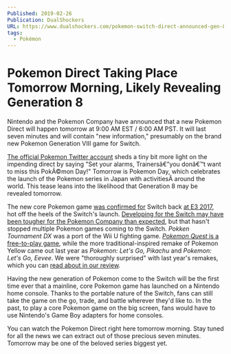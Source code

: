 ```yaml
---
Published: 2019-02-26
Publication: DualShockers
URL: https://www.dualshockers.com/pokemon-switch-direct-announced-gen-8-reveal/
tags:
  - Pokémon
---
```

# Pokemon Direct Taking Place Tomorrow Morning, Likely Revealing Generation 8

Nintendo and the Pokemon Company have announced that a new Pokemon Direct will happen tomorrow at 9:00 AM EST / 6:00 AM PST. It will last seven minutes and will contain "new information," presumably on the brand new Pokemon Generation VIII game for Switch.

[The official Pokemon Twitter account](https://twitter.com/Pokemon/status/1100395765795500032) sheds a tiny bit more light on the impending direct by saying "Set your alarms, Trainersâ€”you donâ€™t want to miss this PokÃ©mon Day!" Tomorrow is Pokemon Day, which celebrates the launch of the Pokemon series in Japan with activitiesÂ around the world. This tease leans into the likelihood that Generation 8 may be revealed tomorrow.

The new core Pokemon game [was confirmed for](https://www.dualshockers.com/core-pokemon-game-confirmed-switch-nintendos-e3-spotlight-event/) Switch back [at E3 2017](https://www.dualshockers.com/core-pokemon-game-confirmed-switch-nintendos-e3-spotlight-event/), hot off the heels of the Switch's launch. [Developing for the Switch may have been tougher for the Pokemon Company than expected](https://www.dualshockers.com/pokemon-ceo-developing-switch/), but that hasn't stopped multiple Pokemon games coming to the Switch. _Pokken Tournament DX_ was a port of the Wii U fighting game. [_Pokemon Quest_ is a free-to-play game](https://www.dualshockers.com/pokemon-quest-new-free-play-title-available-nintendo-switch-right-now/), while the more traditional-inspired remake of Pokemon Yellow came out last year as _Pokemon: Let's Go, Pikachu_ and _Pokemon: Let's Go, Eevee_. We were "thoroughly surprised" with last year's remakes, which you can [read about in our review](https://www.dualshockers.com/pokemon-lets-go-pikachu-review-switch/).

Having the new generation of Pokemon come to the Switch will be the first time ever that a mainline, core Pokemon game has launched on a Nintendo home console. Thanks to the portable nature of the Switch, fans can still take the game on the go, trade, and battle wherever they'd like to. In the past, to play a core Pokemon game on the big screen, fans would have to use Nintendo's Game Boy adapters for home consoles.

You can watch the Pokemon Direct right here tomorrow morning. Stay tuned for all the news we can extract out of those precious seven minutes. Tomorrow may be one of the beloved series biggest yet.